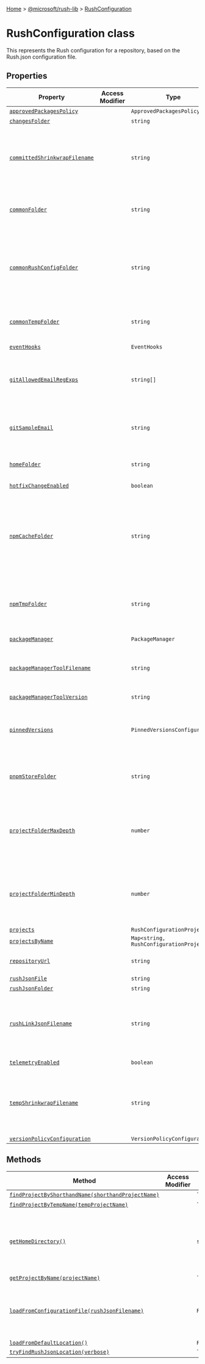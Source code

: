 [Home](./index) &gt; [@microsoft/rush-lib](./rush-lib.md) &gt; [RushConfiguration](./rush-lib.rushconfiguration.md)

# RushConfiguration class

This represents the Rush configuration for a repository, based on the Rush.json configuration file.

## Properties

|  Property | Access Modifier | Type | Description |
|  --- | --- | --- | --- |
|  [`approvedPackagesPolicy`](./rush-lib.rushconfiguration.approvedpackagespolicy.md) |  | `ApprovedPackagesPolicy` | The "approvedPackagesPolicy" settings. |
|  [`changesFolder`](./rush-lib.rushconfiguration.changesfolder.md) |  | `string` | The folder that contains all change files. |
|  [`committedShrinkwrapFilename`](./rush-lib.rushconfiguration.committedshrinkwrapfilename.md) |  | `string` | The filename of the NPM shrinkwrap file that is tracked e.g. by Git. (The "rush install" command uses a temporary copy, whose path is tempShrinkwrapFilename.) This property merely reports the filename; the file itself may not actually exist. Example: "C:\\MyRepo\\common\\npm-shrinkwrap.json" or "C:\\MyRepo\\common\\shrinkwrap.yaml" |
|  [`commonFolder`](./rush-lib.rushconfiguration.commonfolder.md) |  | `string` | The fully resolved path for the "common" folder where Rush will store settings that affect all Rush projects. This is always a subfolder of the folder containing "rush.json". Example: "C:\\MyRepo\\common" |
|  [`commonRushConfigFolder`](./rush-lib.rushconfiguration.commonrushconfigfolder.md) |  | `string` | The folder where Rush's additional config files are stored. This folder is always a subfolder called "config\\rush" inside the common folder. (The "common\\config" folder is reserved for configuration files used by other tools.) To avoid confusion or mistakes, Rush will report an error if this this folder contains any unrecognized files.<p/><!-- -->Example: "C:\\MyRepo\\common\\config\\rush" |
|  [`commonTempFolder`](./rush-lib.rushconfiguration.commontempfolder.md) |  | `string` | The folder where temporary files will be stored. This is always a subfolder called "temp" inside the common folder. Example: "C:\\MyRepo\\common\\temp" |
|  [`eventHooks`](./rush-lib.rushconfiguration.eventhooks.md) |  | `EventHooks` | The rush hooks. It allows customized scripts to run at the specified point. |
|  [`gitAllowedEmailRegExps`](./rush-lib.rushconfiguration.gitallowedemailregexps.md) |  | `string[]` | \[Part of the "gitPolicy" feature.\] A list of regular expressions describing allowable e-mail patterns for Git commits. They are case-insensitive anchored JavaScript RegExps. Example: ".\*@example\\.com" This array will never be undefined. |
|  [`gitSampleEmail`](./rush-lib.rushconfiguration.gitsampleemail.md) |  | `string` | \[Part of the "gitPolicy" feature.\] An example valid e-mail address that conforms to one of the allowedEmailRegExps. Example: "foxtrot@example\\.com" This will never be undefined, and will always be nonempty if gitAllowedEmailRegExps is used. |
|  [`homeFolder`](./rush-lib.rushconfiguration.homefolder.md) |  | `string` | The absolute path to the home directory for the current user. On Windows, it would be something like "C:\\Users\\YourName". |
|  [`hotfixChangeEnabled`](./rush-lib.rushconfiguration.hotfixchangeenabled.md) |  | `boolean` | \[Part of the "hotfixChange" feature.\] Enables creating hotfix changes |
|  [`npmCacheFolder`](./rush-lib.rushconfiguration.npmcachefolder.md) |  | `string` | The local folder that will store the NPM package cache. Rush does not rely on the npm's default global cache folder, because npm's caching implementation does not reliably handle multiple processes. (For example, if a build box is running "rush install" simultaneously for two different working folders, it may fail randomly.)<p/><!-- -->Example: "C:\\MyRepo\\common\\temp\\npm-cache" |
|  [`npmTmpFolder`](./rush-lib.rushconfiguration.npmtmpfolder.md) |  | `string` | The local folder where npm's temporary files will be written during installation. Rush does not rely on the global default folder, because it may be on a different hard disk.<p/><!-- -->Example: "C:\\MyRepo\\common\\temp\\npm-tmp" |
|  [`packageManager`](./rush-lib.rushconfiguration.packagemanager.md) |  | `PackageManager` | The name of the package manager being used to install dependencies |
|  [`packageManagerToolFilename`](./rush-lib.rushconfiguration.packagemanagertoolfilename.md) |  | `string` | The absolute path to the locally installed NPM tool. If "rush install" has not been run, then this file may not exist yet. Example: "C:\\MyRepo\\common\\temp\\npm-local\\node\_modules\\.bin\\npm" |
|  [`packageManagerToolVersion`](./rush-lib.rushconfiguration.packagemanagertoolversion.md) |  | `string` | The version of the locally installed NPM tool. (Example: "1.2.3") |
|  [`pinnedVersions`](./rush-lib.rushconfiguration.pinnedversions.md) |  | `PinnedVersionsConfiguration` | The PinnedVersionsConfiguration object. If the pinnedVersions.json file is missing, this property will NOT be undefined. Instead it will be initialized in an empty state, and calling PinnedVersionsConfiguration.save() will create the file. |
|  [`pnpmStoreFolder`](./rush-lib.rushconfiguration.pnpmstorefolder.md) |  | `string` | The local folder where PNPM stores a global installation for every installed package<p/><!-- -->Example: "C:\\MyRepo\\common\\temp\\pnpm-store" |
|  [`projectFolderMaxDepth`](./rush-lib.rushconfiguration.projectfoldermaxdepth.md) |  | `number` | The maximum allowable folder depth for the projectFolder field in the rush.json file. This setting provides a way for repository maintainers to discourage nesting of project folders that makes the directory tree more difficult to navigate. The default value is 2, which implements on a standard convention of &lt;categoryFolder&gt;/&lt;projectFolder&gt;/package.json. |
|  [`projectFolderMinDepth`](./rush-lib.rushconfiguration.projectfoldermindepth.md) |  | `number` | The minimum allowable folder depth for the projectFolder field in the rush.json file. This setting provides a way for repository maintainers to discourage nesting of project folders that makes the directory tree more difficult to navigate. The default value is 2, which implements a standard 2-level hierarchy of &lt;categoryFolder&gt;/&lt;projectFolder&gt;/package.json. |
|  [`projects`](./rush-lib.rushconfiguration.projects.md) |  | `RushConfigurationProject[]` |  |
|  [`projectsByName`](./rush-lib.rushconfiguration.projectsbyname.md) |  | `Map<string, RushConfigurationProject>` |  |
|  [`repositoryUrl`](./rush-lib.rushconfiguration.repositoryurl.md) |  | `string` | The remote url of the repository. It helps 'Rush change' finds the right remote to compare against. |
|  [`rushJsonFile`](./rush-lib.rushconfiguration.rushjsonfile.md) |  | `string` | The Rush configuration file |
|  [`rushJsonFolder`](./rush-lib.rushconfiguration.rushjsonfolder.md) |  | `string` | The folder that contains rush.json for this project. |
|  [`rushLinkJsonFilename`](./rush-lib.rushconfiguration.rushlinkjsonfilename.md) |  | `string` | The filename of the build dependency data file. By default this is called 'rush-link.json' resides in the Rush common folder. Its data structure is defined by IRushLinkJson.<p/><!-- -->Example: "C:\\MyRepo\\common\\temp\\rush-link.json" |
|  [`telemetryEnabled`](./rush-lib.rushconfiguration.telemetryenabled.md) |  | `boolean` | Indicates whether telemetry collection is enabled for Rush runs. |
|  [`tempShrinkwrapFilename`](./rush-lib.rushconfiguration.tempshrinkwrapfilename.md) |  | `string` | The filename of the temporary NPM shrinkwrap file that is used by "rush install". (The master copy is tempShrinkwrapFilename.) This property merely reports the filename; the file itself may not actually exist. Example: "C:\\MyRepo\\common\\temp\\npm-shrinkwrap.json" or "C:\\MyRepo\\common\\temp\\shrinkwrap.yaml" |
|  [`versionPolicyConfiguration`](./rush-lib.rushconfiguration.versionpolicyconfiguration.md) |  | `VersionPolicyConfiguration` |  |

## Methods

|  Method | Access Modifier | Returns | Description |
|  --- | --- | --- | --- |
|  [`findProjectByShorthandName(shorthandProjectName)`](./rush-lib.rushconfiguration.findprojectbyshorthandname.md) |  | `RushConfigurationProject | undefined` | This is used e.g. by command-line interfaces such as "rush build --to example". If "example" is not a project name, then it also looks for a scoped name like "@something/example". If exactly one project matches this heuristic, it is returned. Otherwise, undefined is returned. |
|  [`findProjectByTempName(tempProjectName)`](./rush-lib.rushconfiguration.findprojectbytempname.md) |  | `RushConfigurationProject | undefined` | Looks up a project by its RushConfigurationProject.tempProjectName field. |
|  [`getHomeDirectory()`](./rush-lib.rushconfiguration.gethomedirectory.md) |  | `string` | Get the user's home directory. On windows this looks something like "C:\\users\\username\\" and on UNIX this looks something like "/usr/username/" |
|  [`getProjectByName(projectName)`](./rush-lib.rushconfiguration.getprojectbyname.md) |  | `RushConfigurationProject | undefined` | Looks up a project in the projectsByName map. If the project is not found, then undefined is returned. |
|  [`loadFromConfigurationFile(rushJsonFilename)`](./rush-lib.rushconfiguration.loadfromconfigurationfile.md) |  | `RushConfiguration` | Loads the configuration data from an Rush.json configuration file and returns an RushConfiguration object. |
|  [`loadFromDefaultLocation()`](./rush-lib.rushconfiguration.loadfromdefaultlocation.md) |  | `RushConfiguration` |  |
|  [`tryFindRushJsonLocation(verbose)`](./rush-lib.rushconfiguration.tryfindrushjsonlocation.md) |  | `string | undefined` | Find the rush.json location and return the path, or undefined if a rush.json can't be found. |

